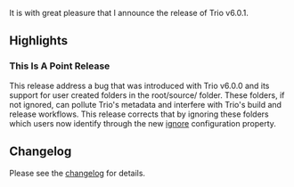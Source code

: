 <!--
template: articlepage
title: Trio v6.0.1
appendToTarget: true
category: releases
tag: v6.0.1
articleTitle: "Trio v6.0.1"
activeHeaderItem: 3
socialMediaMetaTags:
- "<meta property='og:type' content='article'>"
- "<meta property='og:title' content='Trio v6.0.1'>"
- "<meta property='og:description' content='It is with great pleasure that I announce the release of Trio v6.0.1.'>"
- "<meta property='og:url' content='https://gettriossg.com/blog/releases/2021/05/04/v6.0.1/'>"
- "<meta property='og:image' content='https://gettriossg.com/media/trio-social-media-image.png'>"
- "<meta name='twitter:card' content='summary_large_image'>"
- "<meta name='twitter:site' content='@gettriossg'>"
- "<meta name='twitter:creator' content='@jefftschwartz'>"
- "<meta name='twitter:title' content='Trio v6.0.1'>"
- "<meta name='twitter:description' content='It is with great pleasure that I announce the release of Trio v6.0.1.'>"
- "<meta name='twitter:image' content='https://gettriossg.com/media/trio-social-media-image.png'>"
-->

It is with great pleasure that I announce the release of Trio v6.0.1.

## Highlights

### This Is A Point Release

This release address a bug that was introduced with Trio v6.0.0 and its support for user created folders in the root/source/ folder. These folders, if not ignored, can pollute Trio's metadata and interfere with Trio's build and release workflows. This release corrects that by ignoring these folders which users now identify through the new <a data-trio-link href="/docs/v6/configuration/#ignore">ignore</a> configuration property.


## Changelog

Please see the <a target="_blank" href="https://github.com/4awpawz/trio/issues?q=is%3Aissue+milestone%3Av6.0.1+is%3Aclosed">changelog</a> for details.
<!-- end -->
